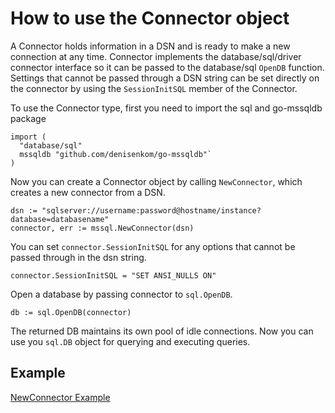 # How to use the Connector object

A Connector holds information in a DSN and is ready to make a new connection at any time. Connector implements the database/sql/driver connector interface so it can be passed to the database/sql `OpenDB` function. Settings that cannot be passed through a DSN string can be set directly on the connector by using the `SessionInitSQL` member of the Connector.

To use the Connector type, first you need to import the sql and go-mssqldb package

```
import (
  "database/sql"
  mssqldb "github.com/denisenkom/go-mssqldb"`
)
```

Now you can create a Connector object by calling `NewConnector`, which creates a new connector from a DSN.

```
dsn := "sqlserver://username:password@hostname/instance?database=databasename"
connector, err := mssql.NewConnector(dsn)
```

You can set `connector.SessionInitSQL` for any options that cannot be passed through in the dsn string.

`connector.SessionInitSQL = "SET ANSI_NULLS ON"`

Open a database by passing connector to `sql.OpenDB`.

`db := sql.OpenDB(connector)`

The returned DB maintains its own pool of idle connections. Now you can use you `sql.DB` object for querying and executing queries.

## Example
[NewConnector Example](../examples/newconnector/newconnector.go)